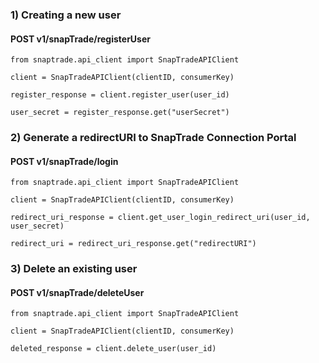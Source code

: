 ### 1) Creating a new user

#### POST v1/snapTrade/registerUser

```
from snaptrade.api_client import SnapTradeAPIClient

client = SnapTradeAPIClient(clientID, consumerKey)

register_response = client.register_user(user_id)

user_secret = register_response.get("userSecret")
```

### 2) Generate a redirectURI to SnapTrade Connection Portal

#### POST v1/snapTrade/login

```
from snaptrade.api_client import SnapTradeAPIClient

client = SnapTradeAPIClient(clientID, consumerKey)

redirect_uri_response = client.get_user_login_redirect_uri(user_id, user_secret)

redirect_uri = redirect_uri_response.get("redirectURI")
```

### 3) Delete an existing user

#### POST v1/snapTrade/deleteUser

```
from snaptrade.api_client import SnapTradeAPIClient

client = SnapTradeAPIClient(clientID, consumerKey)

deleted_response = client.delete_user(user_id)
```
